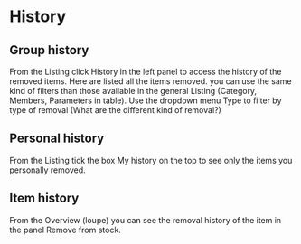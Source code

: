 # History

## Group history

From the Listing click History in the left panel to access the history of the removed items. Here are listed all the items removed. you can use the same kind of filters than those available in the general Listing (Category, Members, Parameters in table). Use the dropdown menu Type to filter by type of removal (What are the different kind of removal?)

## Personal history

From the Listing tick the box My history on the top to see only the items you personally removed.

## Item history

From the Overview (loupe) you can see the removal history of the item in the panel Remove from stock.
